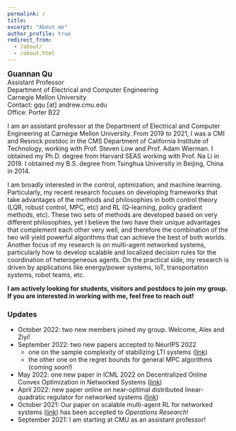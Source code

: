```yaml
---
permalink: /
title: 
excerpt: "About me"
author_profile: true
redirect_from: 
  - /about/
  - /about.html
---
```

<span style="font-size:1.2em;">**Guannan Qu**</span>  
Assistant Professor  
Department of Electrical and Computer Engineering  
Carnegie Mellon University  
Contact: gqu [at] andrew.cmu.edu  
Office: Porter B22


I am an assistant professor at the Department of Electrical and Computer Engineering at Carnegie Mellon University. From 2019 to 2021, I was a CMI and Resnick postdoc in the CMS Department of California Institute of Technology, working with Prof. Steven Low and Prof. Adam Wierman. I obtained my Ph.D. degree from Harvard SEAS working with Prof. Na Li in 2019. I obtained my B.S. degree from Tsinghua University in Beijing, China in 2014. 

I am broadly interested in the control, optimization, and machine learning. Particularly, my recent research focuses on developing frameworks that take advantages of the methods and philosophies in both control theory (LQR, robust control, MPC, etc) and RL (Q-learning, policy gradient methods, etc). These two sets of methods are developed based on very different philosophies, yet I believe the two have their unique advantages that complement each other very well, and therefore the combination of the two will yield powerful algorithms that can achieve the best of both worlds. Another focus of my research is on multi-agent networked systems, particularly how to develop scalable and localized decision rules for the coordination of heterogeneous agents. On the practical side, my research is driven by applications like energy/power systems, IoT, transportation systems, robot teams, etc.

**I am actively looking for students, visitors and postdocs to join my group. If you are interested in working with me, feel free to reach out!**

### Updates 
- October 2022: two new members joined my group. Welcome, Alex and Ziyi!  
- September 2022: two new papers accepted to NeurIPS 2022
  - one on the sample complexity of stabilizing LTI systems ([link](https://arxiv.org/abs/2202.07187))
  - the other one on the regret bounds for general MPC algorithms (coming soon!)
- May 2022: one new paper in ICML 2022 on Decentralized Online Convex Optimization in Networked Systems ([link](https://arxiv.org/abs/2207.05950))
- April 2022: new paper online on  near-optimal distributed linear-quadratic regulator for networked systems ([link](https://arxiv.org/pdf/2204.05551.pdf))
- October 2021: Our paper on scalable multi-agent RL for networked systems ([link](https://arxiv.org/abs/1912.02906)) has been accepted to *Operations Research*!
- September 2021: I am starting at CMU as an assistant professor! 
